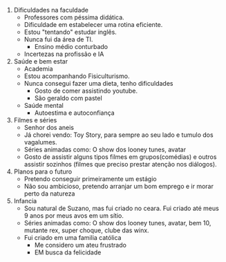 
1. Dificuldades na faculdade
	- Professores com péssima didática.
	- Dificuldade em estabelecer uma rotina eficiente.
	- Estou "tentando" estudar inglês.
	- Nunca fui da área de TI.
		- Ensino médio conturbado
	- Incertezas na profissão e IA
2. Saúde e bem estar
	 -  Academia
	 -  Estou acompanhando Fisiculturismo.
	 - Nunca consegui fazer uma dieta, tenho dificuldades
		- Gosto de comer assistindo youtube.
		- São geraldo com pastel
	 -  Saúde mental
		 - Autoestima e autoconfiança
3. Filmes e séries 
	- Senhor dos aneis
	- Já chorei vendo: Toy Story, para sempre ao seu lado e tumulo dos vagalumes.
	- Séries animadas como: O show dos looney tunes, avatar
	- Gosto de assistir alguns tipos filmes em grupos(comédias) e outros assistir sozinhos (filmes que preciso prestar atenção nos diálogos).
4. Planos para o futuro
	- Pretendo conseguir primeiramente um estágio
	- Não sou ambicioso, pretendo arranjar um bom emprego e ir morar perto da natureza 
5. Infancia
	- Sou natural de Suzano, mas fui criado no ceara. Fui criado até meus 9 anos por meus avos em um sítio.
	- Séries animadas como: O show dos looney tunes, avatar, bem 10, mutante rex, super choque, clube das winx.
	- Fui criado em uma familia católica
		- Me considero um ateu frustrado
		- EM busca da felicidade
 
